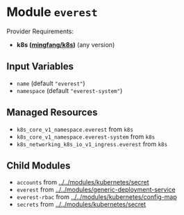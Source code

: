 
# Module `everest`

Provider Requirements:
* **k8s ([mingfang/k8s](https://registry.terraform.io/providers/mingfang/k8s/latest))** (any version)

## Input Variables
* `name` (default `"everest"`)
* `namespace` (default `"everest-system"`)

## Managed Resources
* `k8s_core_v1_namespace.everest` from `k8s`
* `k8s_core_v1_namespace.everest-system` from `k8s`
* `k8s_networking_k8s_io_v1_ingress.everest` from `k8s`

## Child Modules
* `accounts` from [../../modules/kubernetes/secret](../../modules/kubernetes/secret)
* `everest` from [../../modules/generic-deployment-service](../../modules/generic-deployment-service)
* `everest-rbac` from [../../modules/kubernetes/config-map](../../modules/kubernetes/config-map)
* `secrets` from [../../modules/kubernetes/secret](../../modules/kubernetes/secret)

